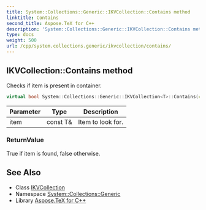 ```yaml
---
title: System::Collections::Generic::IKVCollection::Contains method
linktitle: Contains
second_title: Aspose.TeX for C++
description: 'System::Collections::Generic::IKVCollection::Contains method. Checks if item is present in container in C++.'
type: docs
weight: 500
url: /cpp/system.collections.generic/ikvcollection/contains/
---
```

## IKVCollection::Contains method


Checks if item is present in container.

```cpp
virtual bool System::Collections::Generic::IKVCollection<T>::Contains(const T &item) const override
```


| Parameter | Type | Description |
| --- | --- | --- |
| item | const T\& | Item to look for. |

### ReturnValue

True if item is found, false otherwise.

## See Also

* Class [IKVCollection](../)
* Namespace [System::Collections::Generic](../../)
* Library [Aspose.TeX for C++](../../../)
